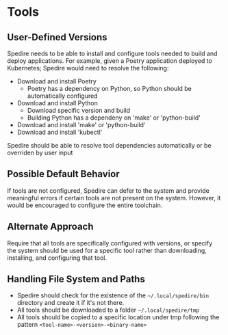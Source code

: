 # Tools

## User-Defined Versions

Spedire needs to be able to install and configure tools needed to build and deploy applications. For example, given a Poetry application deployed to Kubernetes; Spedire would need to resolve the following:

- Download and install Poetry
    - Poetry has a dependency on Python, so Python should be automatically configured
- Download and install Python
    - Download specific version and build
    - Building Python has a dependeny on 'make' or 'python-build'
- Download and install 'make' or 'python-build'
- Download and install 'kubectl'

Spedire should be able to resolve tool dependencies automatically or be overriden by user input

## Possible Default Behavior

If tools are not configured, Spedire can defer to the system and provide meaningful errors if certain tools are not present on the system. However, it would be encouraged to configure the entire toolchain.

## Alternate Approach

Require that all tools are specifically configured with versions, or specify the system should be used for a specific tool rather than downloading, installing, and configuring that tool.

## Handling File System and Paths

- Spedire should check for the existence of the `~/.local/spedire/bin` directory and create it if it's not there.
- All tools should be downloaded to a folder `~/.local/spedire/tmp`
- All tools should be copied to a specific location under tmp following the pattern `<tool-name>-<version>-<binary-name>`
